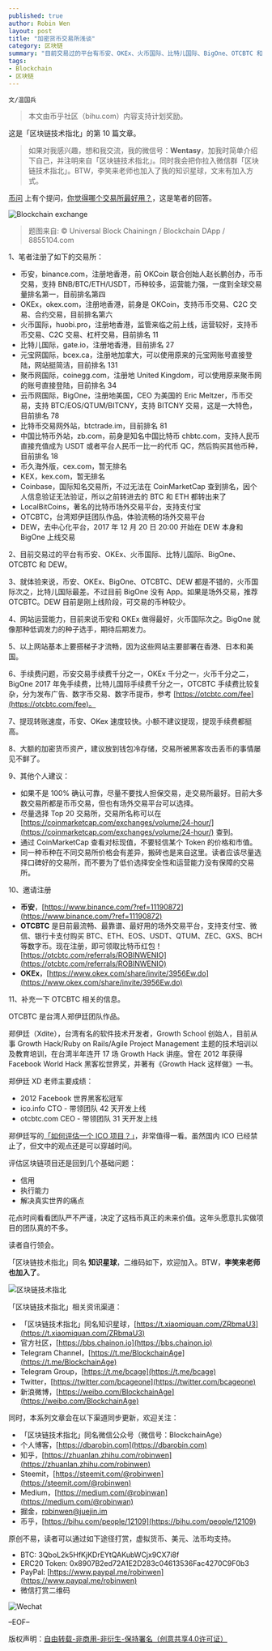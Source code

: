 ```yaml
---
published: true
author: Robin Wen
layout: post
title: "加密货币交易所浅谈"
category: 区块链
summary: "目前交易过的平台有币安、OKEx、火币国际、比特儿国际、BigOne、OTCBTC 和 DEW。就体验来说，币安、OKEx、BigOne、OTCBTC、DEW 都是不错的，火币国际次之，比特儿国际最差。不过目前 BigOne 没有 App。如果是场外交易，推荐 OTCBTC。DEW 目前是刚上线阶段，可交易的币种较少。网站运营能力，目前来说币安和 OKEx 做得最好，火币国际次之。BigOne 就像那种低调发力的种子选手，期待后期发力。以上网站基本上要搭梯子才流畅，因为这些网站主要部署在香港、日本和美国。如果不是 100% 确认可靠，尽量不要找人担保交易，走交易所最好。目前大多数交易所都是币币交易，但也有场外交易平台可以选择。尽量选择 Top 20 交易所。大额的加密货币资产，建议放到钱包冷存储，交易所被黑客攻击丢币的事情屡见不鲜了。"
tags:
- Blockchain
- 区块链
---
```


`文/温国兵`

> 本文由币乎社区（bihu.com）内容支持计划奖励。

这是「区块链技术指北」的第 10 篇文章。

> 如果对我感兴趣，想和我交流，我的微信号：**Wentasy**，加我时简单介绍下自己，并注明来自「区块链技术指北」。同时我会把你拉入微信群「区块链技术指北」。BTW，李笑来老师也加入了我的知识星球，文末有加入方式。

[币问](https://www.bitask.org) 上有个提问，[你觉得哪个交易所最好用？](https://www.bitask.org/question/279)，这是笔者的回答。

![Blockchain exchange](https://i.imgur.com/apE1zlt.jpg)

> 题图来自: © Universal Block Chainingn / Blockchain DApp / 8855104.com

1、笔者注册了如下的交易所：

* 币安，binance.com，注册地香港，前 OKCoin 联合创始人赵长鹏创办，币币交易，支持 BNB/BTC/ETH/USDT，币种较多，运营能力强，一度到全球交易量排名第一，目前排名第四
* OKEx，okex.com，注册地香港，前身是 OKCoin，支持币币交易、C2C 交易、合约交易，目前排名第六
* 火币国际，huobi.pro，注册地香港，监管来临之前上线，运营较好，支持币币交易、C2C 交易、杠杆交易，目前排名 11
* 比特儿国际，gate.io，注册地香港，目前排名 27
* 元宝网国际，bcex.ca，注册地加拿大，可以使用原来的元宝网账号直接登陆，网站挺简洁，目前排名 131
* 聚币网国际，coinegg.com，注册地 United Kingdom，可以使用原来聚币网的账号直接登陆，目前排名 34
* 云币网国际，BigOne，注册地美国，CEO 为美国的 Eric Meltzer，币币交易，支持 BTC/EOS/QTUM/BITCNY，支持 BITCNY 交易，这是一大特色，目前排名 78
* 比特币交易网外站，btctrade.im，目前排名 81
* 中国比特币外站，zb.com，前身是知名中国比特币 chbtc.com，支持人民币直接充值成为 USDT 或者平台人民币一比一的代币 QC，然后购买其他币种，目前排名 18
* 币久海外版，cex.com，暂无排名
* KEX，kex.com，暂无排名
* Coinbase，国际知名交易所，不过无法在 CoinMarketCap 查到排名，因个人信息验证无法验证，所以之前转进去的 BTC 和 ETH 都转出来了
* LocalBitCoins，著名的比特币场外交易平台，支持支付宝
* OTCBTC，台湾郑伊廷团队作品，体验流畅的场外交易平台
* DEW，去中心化平台，2017 年 12 月 20 日 20:00 开始在 DEW 本身和 BigOne 上线交易

2、目前交易过的平台有币安、OKEx、火币国际、比特儿国际、BigOne、OTCBTC 和 DEW。

3、就体验来说，币安、OKEx、BigOne、OTCBTC、DEW 都是不错的，火币国际次之，比特儿国际最差。不过目前 BigOne 没有 App。如果是场外交易，推荐 OTCBTC。DEW 目前是刚上线阶段，可交易的币种较少。

4、网站运营能力，目前来说币安和 OKEx 做得最好，火币国际次之。BigOne 就像那种低调发力的种子选手，期待后期发力。

5、以上网站基本上要搭梯子才流畅，因为这些网站主要部署在香港、日本和美国。

6、手续费问题，币安交易手续费千分之一，OKEx 千分之一，火币千分之二，BigOne 2017 年免手续费，比特儿国际手续费千分之一，OTCBTC 手续费比较复杂，分为发布广告、数字币交易、数字币提币，参考 [https://otcbtc.com/fee](https://otcbtc.com/fee)。

7、提现转账速度，币安、OKex 速度较快。小额不建议提现，提现手续费都挺高。

8、大额的加密货币资产，建议放到钱包冷存储，交易所被黑客攻击丢币的事情屡见不鲜了。

9、其他个人建议：

* 如果不是 100% 确认可靠，尽量不要找人担保交易，走交易所最好。目前大多数交易所都是币币交易，但也有场外交易平台可以选择。
* 尽量选择 Top 20 交易所，交易所名称可以在 [https://coinmarketcap.com/exchanges/volume/24-hour/](https://coinmarketcap.com/exchanges/volume/24-hour/) 查到。
* 通过 CoinMarketCap 查看对标现值，不要轻信某个 Token 的价格和市值。
* 同一种币种在不同交易所价格会有差异，搬砖也是来自这里。读者应该尽量选择口碑好的交易所，而不要为了低价选择安全性和运营能力没有保障的交易所。

10、邀请注册

* **币安**，[https://www.binance.com/?ref=11190872](https://www.binance.com/?ref=11190872)
* **OTCBTC** 是目前最流畅、最靠谱、最好用的场外交易平台，支持支付宝、微信、银行卡支付购买 BTC、ETH、EOS、USDT、QTUM、ZEC、GXS、BCH 等数字币。现在注册，即可领取比特币红包！ [https://otcbtc.com/referrals/ROBINWENIO](https://otcbtc.com/referrals/ROBINWENIO)
* **OKEx**，[https://www.okex.com/share/invite/3956Ew.do](https://www.okex.com/share/invite/3956Ew.do)

11、补充一下 OTCBTC 相关的信息。

OTCBTC 是台湾人郑伊廷团队作品。

郑伊廷（Xdite），台湾有名的软件技术开发者，Growth School 创始人，目前从事 Growth Hack/Ruby on Rails/Agile Project Management 主题的技术培训以及教育培训，在台湾半年连开 17 场 Growth Hack 讲座。曾在 2012 年获得 Facebook World Hack 黑客松世界奖，并著有《Growth Hack 这样做》一书。

郑伊廷 XD 老师主要成绩：

* 2012 Facebook 世界黑客松冠军
* ico.info CTO - 带领团队 42 天开发上线
* otcbtc.com CEO - 带领团队 31 天开发上线

郑伊廷写的[「如何评估一个 ICO 项目？」](http://blog.xdite.net/posts/2017/08/09/2148534)，非常值得一看。虽然国内 ICO 已经禁止了，但文中的观点还是可以穿越时间。

评估区块链项目还是回到几个基础问题：

* 信用
* 执行能力
* 解决真实世界的痛点

花点时间看看团队严不严谨，决定了这档币真正的未来价值。这年头愿意扎实做项目的团队真的不多。

读者自行领会。

「区块链技术指北」同名 **知识星球**，二维码如下，欢迎加入。BTW，**李笑来老师也加入了**。

![区块链技术指北](https://i.imgur.com/pQxlDqF.jpg)

「区块链技术指北」相关资讯渠道：

* 「区块链技术指北」同名知识星球，[https://t.xiaomiquan.com/ZRbmaU3](https://t.xiaomiquan.com/ZRbmaU3)
* 官方社区，[https://bbs.chainon.io](https://bbs.chainon.io)
* Telegram Channel，[https://t.me/BlockchainAge](https://t.me/BlockchainAge)
* Telegram Group，[https://t.me/bcage](https://t.me/bcage)
* Twitter，[https://twitter.com/bcageone](https://twitter.com/bcageone)
* 新浪微博，[https://weibo.com/BlockchainAge](https://weibo.com/BlockchainAge)

同时，本系列文章会在以下渠道同步更新，欢迎关注：

* 「区块链技术指北」同名微信公众号（微信号：BlockchainAge）
* 个人博客，[https://dbarobin.com](https://dbarobin.com)
* 知乎，[https://zhuanlan.zhihu.com/robinwen](https://zhuanlan.zhihu.com/robinwen)
* Steemit，[https://steemit.com/@robinwen](https://steemit.com/@robinwen)
* Medium，[https://medium.com/@robinwan](https://medium.com/@robinwan)
* 掘金，[robinwen@juejin.im](https://juejin.im/user/5673ccae60b2260ee435f89a/posts)
* 币乎，[https://bihu.com/people/12109](https://bihu.com/people/12109)

原创不易，读者可以通过如下途径打赏，虚拟货币、美元、法币均支持。

* BTC: 3QboL2k5HfKjKDrEYtQAKubWCjx9CX7i8f
* ERC20 Token: 0x8907B2ed72A1E2D283c04613536Fac4270C9F0b3
* PayPal: [https://www.paypal.me/robinwen](https://www.paypal.me/robinwen)
* 微信打赏二维码

![Wechat](https://i.imgur.com/SzoNl5b.jpg)

–EOF–

版权声明：[自由转载-非商用-非衍生-保持署名（创意共享4.0许可证）](http://creativecommons.org/licenses/by-nc-nd/4.0/deed.zh)
